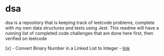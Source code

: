 # dsa

dsa is a repository that is keeping track of leetcode problems, complete with my own data structures and tests using Jest.  This readme will have a running list of completed code challenges that are done here first, then verified on leetcode

[x] - Convert Binary Number in a Linked List to Integer - [link](https://leetcode.com/problems/convert-binary-number-in-a-linked-list-to-integer/)
